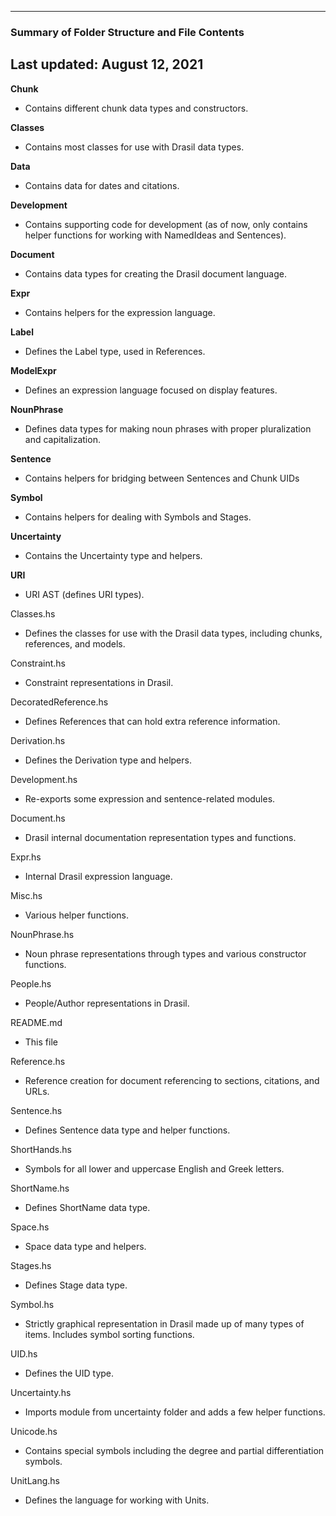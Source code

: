 --------------------------------------------------
### Summary of Folder Structure and File Contents
Last updated: August 12, 2021
--------------------------------------------------

**Chunk**
  - Contains different chunk data types and constructors.

**Classes**
  - Contains most classes for use with Drasil data types.

**Data**
  - Contains data for dates and citations.

**Development**
  - Contains supporting code for development (as of now, only contains helper functions for working with NamedIdeas and Sentences).

**Document**
  - Contains data types for creating the Drasil document language.

**Expr**
  - Contains helpers for the expression language.

**Label**
  - Defines the Label type, used in References.

**ModelExpr**
  - Defines an expression language focused on display features.

**NounPhrase**
  - Defines data types for making noun phrases with proper pluralization and capitalization.

**Sentence**
  - Contains helpers for bridging between Sentences and Chunk UIDs

**Symbol**
  - Contains helpers for dealing with Symbols and Stages.

**Uncertainty**
  - Contains the Uncertainty type and helpers.

**URI**
  - URI AST (defines URI types).

Classes.hs
  - Defines the classes for use with the Drasil data types, including chunks, references, and models.

Constraint.hs
  - Constraint representations in Drasil.

DecoratedReference.hs
  - Defines References that can hold extra reference information.

Derivation.hs
  - Defines the Derivation type and helpers.

Development.hs
  - Re-exports some expression and sentence-related modules.

Document.hs
  - Drasil internal documentation representation types and functions.

Expr.hs
  - Internal Drasil expression language.

Misc.hs
  - Various helper functions.

NounPhrase.hs
  - Noun phrase representations through types and various constructor functions.

People.hs
  - People/Author representations in Drasil.

README.md
  - This file

Reference.hs
  - Reference creation for document referencing to sections, citations, and URLs.

Sentence.hs
  - Defines Sentence data type and helper functions.

ShortHands.hs
  - Symbols for all lower and uppercase English and Greek letters.

ShortName.hs
  - Defines ShortName data type.

Space.hs
  - Space data type and helpers.

Stages.hs
  - Defines Stage data type.

Symbol.hs
  - Strictly graphical representation in Drasil made up of many types of items. Includes symbol sorting functions.

UID.hs
  - Defines the UID type.

Uncertainty.hs
  - Imports module from uncertainty folder and adds a few helper functions.

Unicode.hs
  - Contains special symbols including the degree and partial differentiation symbols.

UnitLang.hs
  - Defines the language for working with Units.
